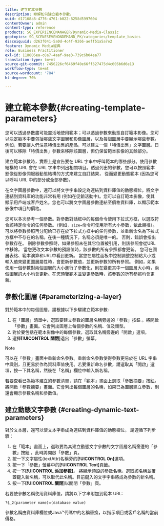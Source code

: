 ```yaml
---
title: 建立範本參數
description: 瞭解如何建立範本參數。
uuid: d17168a8-4776-4761-b022-8258d5997604
contentOwner: admin
content-type: reference
products: SG_EXPERIENCEMANAGER/Dynamic-Media-Classic
geptopics: SG_SCENESEVENONDEMAND_PK/categories/template_basics
discoiquuid: d263f041-5a0d-4c4f-9266-aeff51a5a7e2
feature: Dynamic Media經典
role: Business Practitioner
exl-id: 118806ea-c8a7-4aaf-9ae3-739c6b04ea77
translation-type: tm+mt
source-git-commit: 7456226cf6469f40e66ff327475d4c605b6d6e13
workflow-type: tm+mt
source-wordcount: '784'
ht-degree: 70%

---
```


# 建立範本參數{#creating-template-parameters}

您可以透過參數盡可能靈活地使用範本；可以透過參數來動態自訂範本影像。您可以決定範本中要包括哪些文字圖層和影像圖層，以及每個圖層中要顯示哪些參數。例如，若要讓人們注意特價出售的產品，可以建立一個「特價出售」文字圖層。日後可以移除「特價出售」參數來移除該圖層，但仍保留範本影像的其餘部分。

建立範本參數時，實際上是宣告要在 URL 字串中呼叫範本的哪些部分。使用參數結構的 URL 會在 URL 字串中列出相關項目。透過列出的參數，您可以按照範本影像從影像伺服器動態結構的方式來建立自訂結果， 從而變更動態範本 (因為您可以呼叫 URL 中的部分或全部參數)。

在文字圖層參數中，還可以將文字字串設定為連結到資料庫值的動態欄位。將文字連結到資料庫的功能非常有用 (例如在促銷活動中)。您可以自訂範本影像，使其顯示用戶端或客戶姓名。您也可以將文字圖層參數連結至價格資料庫，以顯示範本影像中項目的價格。

您可以多次參考一個參數。對參數對話框中的每個命令使用下拉式方框，以選取符合該特定命令的任何參數。（例如，`size=`命令可使用所有大小參數，依此類推）。 可以將參數參照再分配給已存在於下拉式方框中的任何參數，並重新命名為下拉式方框中不存在的名稱。在後一種情況下，名稱必須是唯一的。 否則，錯誤會指出參數存在。 刪除參數參照時，如果參照未在其它位置被引用，則該參照會從URL中移除。 當您更改文本參數的預設值時，該參數的所有參照都會更新。 您可在圖層表格、範本演算和URL中看到更新。 當您在屬性面板中控制調整控制點大小或輸入值來變更圖層屬性時，會更新參數值，並更新參數的所有參照。 例如，如果使用一個參數對兩個圖層的大小進行了參數化，則在變更其中一個圖層大小時，兩個圖層的大小均會更新。在您預覽範本並變更參數時，該參數的所有參照均會更新。

## 參數化圖層 {#parameterizing-a-layer}

對於範本中的每個圖層，請根據以下步驟建立範本參數:

1. 在「圖層」清單中，選取要建立參數的圖層名稱旁邊的「參數」按鈕 。將開啟「參數」畫面。它會列出圖層上每個參數的名稱、值及類型。
1. 對於要包括在範本影像中的每個參數，選取其名稱旁邊的「開啟」選項。
1. 選擇&#x200B;**[!UICONTROL 關閉]**&#x200B;退出「參數」螢幕。

>[!NOTE]
>
>可以在「參數」畫面中重新命名參數。重新命名參數使得參數更易於在 URL 字串中識別，且更易於作為資料庫值使用。若要重新命名參數，請選取其「開啟」選項，按一下其名稱，然後在「名稱」欄位中輸入新名稱。

若要查看已為範本建立的參數清單，請在「範本」畫面上選取「參數摘要」按鈕。將開啟「參數摘要」畫面。它會列出每個圖層的名稱，如果已為圖層建立參數，則還會顯示參數名稱和參數值。

## 建立動態文字參數  {#creating-dynamic-text-parameters}

對於文本層，還可以使文本字串成為連結到資料庫值的動態欄位。 請遵循下列步驟︰

1. 在「範本」畫面上，選取要為其建立動態文字參數的文字圖層名稱旁邊的「參數」按鈕 。此時將開啟「參數」頁。
1. 按一下文字屬性(textAttr)名稱旁的&#x200B;**[!UICONTROL On]**&#x200B;選項。
1. 按一下「參數」螢幕中的&#x200B;**[!UICONTROL Text]**&#x200B;頁籤。
1. 按一下&#x200B;**[!UICONTROL 添加參數]**。 將顯示預設的參數名稱。選取該名稱並覆蓋鍵入新名稱，可以取代此名稱。目前鍵入的文字字串將成為參數的新名稱。
1. 按一下&#x200B;**[!UICONTROL 關閉]**&#x200B;以關閉「參數」頁。

若要使參數名稱使用資料庫值，請將以下字串附加到範本 URL:

```as3
?$_2(parameter name)=(database value)
```

參數名稱由資料庫欄位或Java™代碼中的名稱替換，以指示項目或客戶名稱的當前價格。
